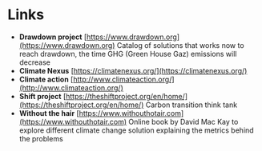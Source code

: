 # Links

* **Drawdown project** [https://www.drawdown.org](https://www.drawdown.org) Catalog of solutions that works now to reach drawdown, the time GHG \(Green House Gaz\) emissions will decrease
* **Climate Nexus** [https://climatenexus.org/](https://climatenexus.org/)
* **Climate action** [http://www.climateaction.org/](http://www.climateaction.org/)
* **Shift project** [https://theshiftproject.org/en/home/](https://theshiftproject.org/en/home/) Carbon transition think tank
* **Without the hair** [https://www.withouthotair.com](https://www.withouthotair.com) Online book by David Mac Kay to explore different climate change solution explaining the metrics behind the problems

